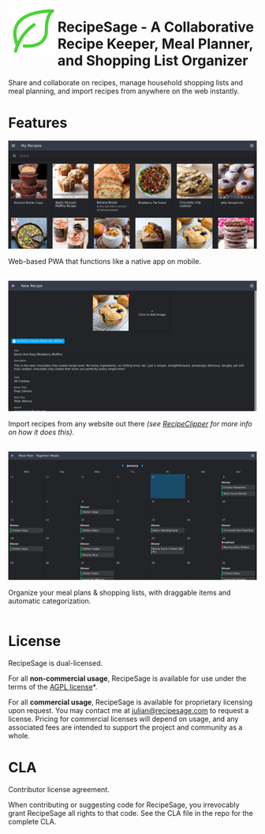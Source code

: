 <img align="left" width="100" height="100" src="Frontend/src/assets/imgs/logo_green.png"></img>

# RecipeSage - A Collaborative Recipe Keeper, Meal Planner, and Shopping List Organizer

Share and collaborate on recipes, manage household shopping lists and meal planning, and import recipes from anywhere on the web instantly.

# Features

<img src="Assets/myrecipes-desktop.png"></img>

Web-based PWA that functions like a native app on mobile.
<br /><br />

<img src="Assets/createrecipe-desktop.png"></img>

Import recipes from any website out there *(see [RecipeClipper](https://github.com/julianpoy/recipeclipper) for more info on how it does this)*.
<br /><br />

<img src="Assets/mealplan-desktop.png"></img>

Organize your meal plans & shopping lists, with draggable items and automatic categorization.
<br /><br />

# License

RecipeSage is dual-licensed.

For all **non-commercial usage**, RecipeSage is available for use under the terms of the [AGPL license](https://www.gnu.org/licenses/agpl-3.0.en.html)*.

For all **commercial usage**, RecipeSage is available for proprietary licensing upon request. You may contact me at julian@recipesage.com to request a license.
Pricing for commercial licenses will depend on usage, and any associated fees are intended to support the project and community as a whole.

# CLA
Contributor license agreement.

When contributing or suggesting code for RecipeSage, you irrevocably grant RecipeSage all rights to that code. See the CLA file in the repo for the complete CLA.
